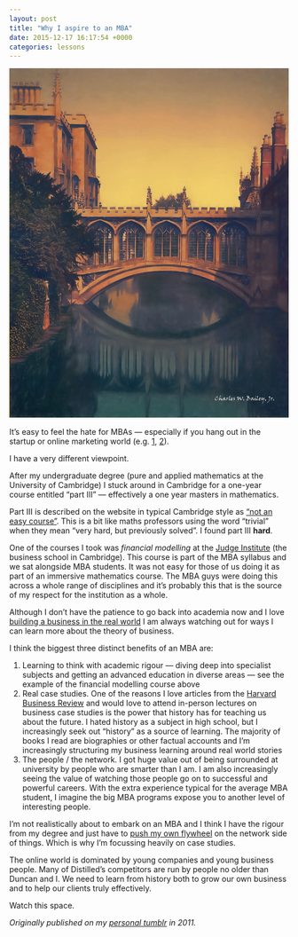 ```yaml
---
layout: post
title: "Why I aspire to an MBA"
date: 2015-12-17 16:17:54 +0000
categories: lessons
---
```


![Image credit: Charles W. Bailey, Jr](/assets/images/1_kS8jhGvOq15LhYqE3GZ4HA.webp)

It’s easy to feel the hate for MBAs — especially if you hang out in the startup or online marketing world (e.g. [1](http://news.ycombinator.com/item?id=2171648), [2](http://news.ycombinator.com/item?id=2160105)).

I have a very different viewpoint.

After my undergraduate degree (pure and applied mathematics at the University of Cambridge) I stuck around in Cambridge for a one-year course entitled “part III” — effectively a one year masters in mathematics.

Part III is described on the website in typical Cambridge style as [“not an easy course”](http://www.maths.cam.ac.uk/postgrad/mathiii/). This is a bit like maths professors using the word “trivial” when they mean “very hard, but previously solved”. I found part III **hard**.

One of the courses I took was _financial modelling_ at the [Judge Institute](http://www.jbs.cam.ac.uk/) (the business school in Cambridge). This course is part of the MBA syllabus and we sat alongside MBA students. It was not easy for those of us doing it as part of an immersive mathematics course. The MBA guys were doing this across a whole range of disciplines and it’s probably this that is the source of my respect for the institution as a whole.

Although I don’t have the patience to go back into academia now and I love [building a business in the real world](http://www.distilled.net/) I am always watching out for ways I can learn more about the theory of business.

I think the biggest three distinct benefits of an MBA are:

1.  Learning to think with academic rigour — diving deep into specialist subjects and getting an advanced education in diverse areas — see the example of the financial modelling course above
2.  Real case studies. One of the reasons I love articles from the [Harvard Business Review](http://hbr.org/) and would love to attend in-person lectures on business case studies is the power that history has for teaching us about the future. I hated history as a subject in high school, but I increasingly seek out “history” as a source of learning. The majority of books I read are biographies or other factual accounts and I’m increasingly structuring my business learning around real world stories
3.  The people / the network. I got huge value out of being surrounded at university by people who are smarter than I am. I am also increasingly seeing the value of watching those people go on to successful and powerful careers. With the extra experience typical for the average MBA student, I imagine the big MBA programs expose you to another level of interesting people.

I’m not realistically about to embark on an MBA and I think I have the rigour from my degree and just have to [push my own flywheel](http://willcritchlow.tumblr.com/post/11620060678/flywheels) on the network side of things. Which is why I’m focussing heavily on case studies.

The online world is dominated by young companies and young business people. Many of Distilled’s competitors are run by people no older than Duncan and I. We need to learn from history both to grow our own business and to help our clients truly effectively.

Watch this space.

_Originally published on my_ [_personal tumblr_](http://willcritchlow.tumblr.com/post/13113255899/mba) _in 2011._
